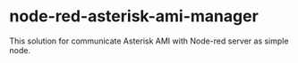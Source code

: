 # node-red-asterisk-ami-manager
This solution for communicate Asterisk AMI with Node-red server as simple node.
